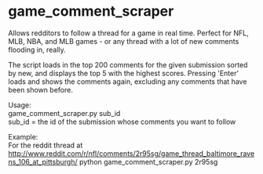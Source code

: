 game_comment_scraper
====================

Allows redditors to follow a thread for a game in real time. Perfect for NFL, MLB, NBA, and MLB games - or any thread with a lot of new comments flooding in, really.    

The script loads in the top 200 comments for the given submission sorted by new, and displays the top 5 with the highest scores.
Pressing 'Enter' loads and shows the comments again, excluding any comments that have been shown before.  

Usage:   
game_comment_scraper.py sub_id  
sub_id = the id of the submission whose comments you want to follow  

Example:  
For the reddit thread at http://www.reddit.com/r/nfl/comments/2r95sg/game_thread_baltimore_ravens_106_at_pittsburgh/
python game_comment_scraper.py 2r95sg
